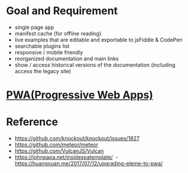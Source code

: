 # Goal and Requirement
* single page app
* manifest cache (for offline reading)
* live examples that are editable and exportable to jsFiddle & CodePen
* searchable plugins list
* responsive / mobile friendly
* reorganized documentation and main links
* show / access historical versions of the documentation (including access the legacy site)
# [PWA(Progressive Web Apps)](https://github.com/maskx/TAEA/blob/master/WebApp/PWA.md)

# Reference
  - https://github.com/knockout/knockout/issues/1827
  - https://github.com/meteor/meteor
  - https://github.com/VulcanJS/Vulcan
  - https://johnpapa.net/insidespatemplate/
  - https://huangxuan.me/2017/07/12/upgrading-eleme-to-pwa/
